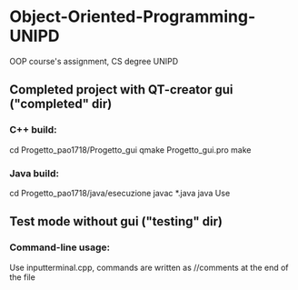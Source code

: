 # Object-Oriented-Programming-UNIPD
OOP course's assignment, CS degree UNIPD

## Completed project with QT-creator gui ("completed" dir)

### C++ build:
cd Progetto_pao1718/Progetto_gui
qmake Progetto_gui.pro
make

### Java build:
cd Progetto_pao1718/java/esecuzione
javac *.java
java Use

## Test mode without gui ("testing" dir)

### Command-line usage:
Use inputterminal.cpp, commands are written as //comments at the end of the file

